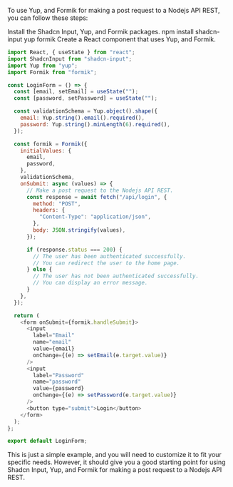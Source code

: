To use Yup, and Formik for making a post request to a Nodejs API REST, you can follow these steps:

Install the Shadcn Input, Yup, and Formik packages.
npm install shadcn-input yup formik
Create a React component that uses Yup, and Formik.

```js
import React, { useState } from "react";
import ShadcnInput from "shadcn-input";
import Yup from "yup";
import Formik from "formik";

const LoginForm = () => {
  const [email, setEmail] = useState("");
  const [password, setPassword] = useState("");

  const validationSchema = Yup.object().shape({
    email: Yup.string().email().required(),
    password: Yup.string().minLength(6).required(),
  });

  const formik = Formik({
    initialValues: {
      email,
      password,
    },
    validationSchema,
    onSubmit: async (values) => {
      // Make a post request to the Nodejs API REST.
      const response = await fetch("/api/login", {
        method: "POST",
        headers: {
          "Content-Type": "application/json",
        },
        body: JSON.stringify(values),
      });

      if (response.status === 200) {
        // The user has been authenticated successfully.
        // You can redirect the user to the home page.
      } else {
        // The user has not been authenticated successfully.
        // You can display an error message.
      }
    },
  });

  return (
    <form onSubmit={formik.handleSubmit}>
      <input
        label="Email"
        name="email"
        value={email}
        onChange={(e) => setEmail(e.target.value)}
      />
      <input
        label="Password"
        name="password"
        value={password}
        onChange={(e) => setPassword(e.target.value)}
      />
      <button type="submit">Login</button>
    </form>
  );
};

export default LoginForm;
```

This is just a simple example, and you will need to customize it to fit your specific needs. However, it should give you a good starting point for using Shadcn Input, Yup, and Formik for making a post request to a Nodejs API REST.